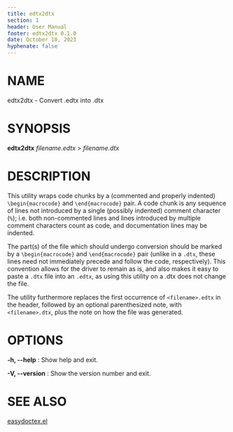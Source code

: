 ```yaml
---
title: edtx2dtx
section: 1
header: User Manual
footer: edtx2dtx 0.1.0
date: October 10, 2023
hyphenate: false
---
```


# NAME
edtx2dtx - Convert .edtx into .dtx


# SYNOPSIS
**edtx2dtx** *filename.edtx* > *filename.dtx*


# DESCRIPTION

This utility wraps code chunks by a (commented and properly indented)
`\begin{macrocode}` and `\end{macrocode}` pair.  A code chunk is any sequence of
lines not introduced by a single (possibly indented) comment character (`%`);
i.e. both non-commented lines and lines introduced by multiple comment
characters count as code, and documentation lines may be indented.

The part(s) of the file which should undergo conversion should be marked by a
`\begin{macrocode}` and `\end{macrocode}` pair (unlike in a `.dtx`, these lines need
not immediately precede and follow the code, respectively).  This convention
allows for the driver to remain as is, and also makes it easy to paste a `.dtx`
file into an `.edtx`, as using this utility on a .dtx does not change the file.

The utility furthermore replaces the first occurrence of `<filename>.edtx` in
the header, followed by an optional parenthesized note, with `<filename>.dtx`,
plus the note on how the file was generated.


# OPTIONS

**-h, \--help**
: Show help and exit.

**-V, \--version**
: Show the version number and exit.

# SEE ALSO

[easydoctex.el](????)
